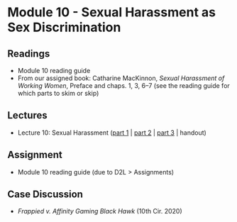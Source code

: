 # Module 10 - Sexual Harassment as Sex Discrimination

## Readings

- Module 10 reading guide
- From our assigned book: Catharine MacKinnon, *Sexual Harassment of Working Women*, Preface and chaps. 1, 3, 6–7 (see the reading guide for which parts to skim or skip)

## Lectures

- Lecture 10: Sexual Harassment ([part 1](https://youtu.be/cn2qKm5mlk4) \| [part 2](https://youtu.be/1MCJx4IQDGo) \| [part 3](https://youtu.be/Dabpdeilnz8) \| handout)

## Assignment

- Module 10 reading guide (due to D2L > Assignments)

## Case Discussion

- *Frappied v. Affinity Gaming Black Hawk* (10th Cir. 2020)